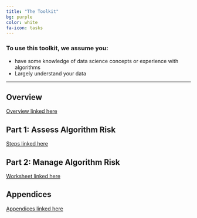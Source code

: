 ```yaml
---
title: "The Toolkit"
bg: purple
color: white
fa-icon: tasks
---
```



### To use this toolkit, we assume you:
- have some knowledge of data science concepts or experience with algorithms
- Largely understand your data

-------------------------

## Overview
[Overview linked here](https://drive.google.com/file/d/15BcY5ThV-4E8vcFA8usEjSdodkph53ma/view?usp=sharing)

## Part 1: Assess Algorithm Risk 
[Steps linked here](https://drive.google.com/file/d/1TfXdOUGO4XSFQ-L6d4Q_3KbpQvNiJ2j5/view?usp=sharing)


## Part 2: Manage Algorithm Risk

[Worksheet linked here](https://drive.google.com/file/d/1GZI7UOpqlQQ-D5QtW3Xc1MBpGlYdoq6D/view?usp=sharing)

## Appendices 
[Appendices linked here](https://drive.google.com/file/d/1XSJnlYEp1-qvTJhCJV2oU6l9WZmAqyWV/view?usp=sharing)

